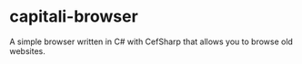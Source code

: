 # capitali-browser
A simple browser written in C# with CefSharp that allows you to browse old websites.

